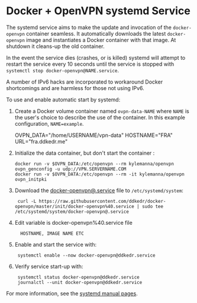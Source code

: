 # Docker + OpenVPN systemd Service

The systemd service aims to make the update and invocation of the
`docker-openvpn` container seamless.  It automatically downloads the latest
`docker-openvpn` image and instantiates a Docker container with that image.  At
shutdown it cleans-up the old container.

In the event the service dies (crashes, or is killed) systemd will attempt to
restart the service every 10 seconds until the service is stopped with
`systemctl stop docker-openvpn@NAME.service`.

A number of IPv6 hacks are incorporated to workaround Docker shortcomings and
are harmless for those not using IPv6.

To use and enable automatic start by systemd:

1. Create a Docker volume container named `ovpn-data-NAME` where `NAME` is the
   user's choice to describe the use of the container.  In this example
   configuration, `NAME=example`.
   
      OVPN_DATA="/home/USERNAME/vpn-data"
      HOSTNAME="FRA"
      URL="fra.ddkedr.me"
   
2. Initialize the data container, but don't start the container :
   
       docker run -v $OVPN_DATA:/etc/openvpn --rm kylemanna/openvpn ovpn_genconfig -u udp://VPN.SERVERNAME.COM
       docker run -v $OVPN_DATA:/etc/openvpn --rm -it kylemanna/openvpn ovpn_initpki
   
3. Download the [docker-openvpn@.service](https://raw.githubusercontent.com/ddkedr/docker-openvpn/master/init/docker-openvpn%40.service)
   file to `/etc/systemd/system`:

        curl -L https://raw.githubusercontent.com/ddkedr/docker-openvpn/master/init/docker-openvpn%40.service | sudo tee /etc/systemd/system/docker-openvpn@.service

4. Edit variable is docker-openvpn%40.service file

         HOSTNAME, IMAGE NAME ETC

5. Enable and start the service with:

        systemctl enable --now docker-openvpn@ddkedr.service

6. Verify service start-up with:

        systemctl status docker-openvpn@ddkedr.service
        journalctl --unit docker-openvpn@ddkedr.service

For more information, see the [systemd manual pages](https://www.freedesktop.org/software/systemd/man/index.html).
